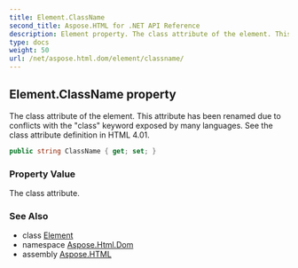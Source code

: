 ```yaml
---
title: Element.ClassName
second_title: Aspose.HTML for .NET API Reference
description: Element property. The class attribute of the element. This attribute has been renamed due to conflicts with the class keyword exposed by many languages. See the class attribute definition in HTML 4.01
type: docs
weight: 50
url: /net/aspose.html.dom/element/classname/
---
```

## Element.ClassName property

The class attribute of the element. This attribute has been renamed due to conflicts with the "class" keyword exposed by many languages. See the class attribute definition in HTML 4.01.

```csharp
public string ClassName { get; set; }
```

### Property Value

The class attribute.

### See Also

* class [Element](../)
* namespace [Aspose.Html.Dom](../../../aspose.html.dom/)
* assembly [Aspose.HTML](../../../)
